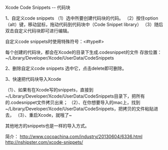 Xcode Code Snippets --  代码块

1、自定义code snippets
（1）选中所要创建代码块的代码。
（2）按住option（alt）键，移动鼠标，拖动代码到代码块中（Code Snippet library）
（3）随后双击自定义代码块即可进行编辑。

自定义code snippets时使用特殊符号：<#type#>

每个创建的代码块，都会在Xcode的目录下生成.codesnippet的文件
存放位置：~/Library/Developer/Xcode/UserData/CodeSnippets


2、删除自定义code snippets
 选中它，点击delete即可删除。

3、快速把代码块导入Xcode

（1）、如果有在Xcode写的snippets，直接到~/Library/Developer/Xcode/UserData/CodeSnippets目录下，把所有的.codesnippet文件拷贝出来；
（2）、在你想要导入的mac上，找到~/Library/Developer/Xcode/UserData/CodeSnippets，把拷贝的文件粘贴进去，
（3）、重启Xcode，就哦了~

其他地方的snippets也是一样的导入方式。

简介：
http://www.cocoachina.com/industry/20130604/6336.html
http://nshipster.com/xcode-snippets/

